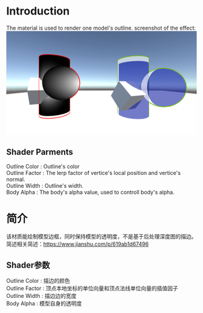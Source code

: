 # Introduction
The material is used to render one model's outline. screenshot of the effect:<br>
![](ScreenShot1.png)

## Shader Parments
Outline Color : Outline's color <br>
Outline Factor : The lerp factor of vertice's local position and vertice's normal.<br>
Outline Width : Outline's width.<br>
Body Alpha : The body's alpha value, used to controll body's alpha.

# 简介
该材质能绘制模型边框，同时保持模型的透明度，不是基于后处理深度图的描边。简述相关简述：https://www.jianshu.com/p/619ab1d67496

## Shader参数
Outline Color : 描边的颜色<br>
Outline Factor : 顶点本地坐标的单位向量和顶点法线单位向量的插值因子<br>
Outline Width : 描边边的宽度<br>
Body Alpha : 模型自身的透明度
